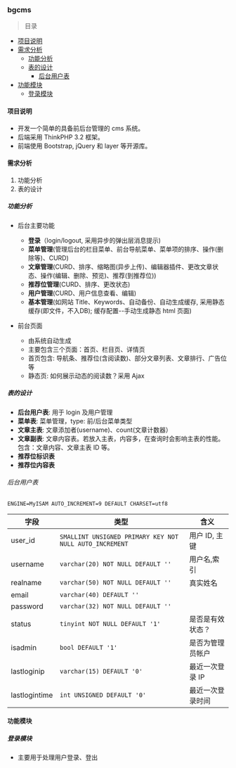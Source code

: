 ### bgcms

>目录
* [项目说明](#项目说明)
* [需求分析](#需求分析)
    * [功能分析](#功能分析)
    * [表的设计](#表的设计)
        * [后台用户表](#后台用户表)
* [功能模块](#功能模块)
    * [登录模块](#登录模块)

#### 项目说明
* 开发一个简单的具备前后台管理的 cms 系统。
* 后端采用 ThinkPHP 3.2 框架。
* 前端使用 Bootstrap, jQuery 和 layer 等开源库。

#### 需求分析
1. 功能分析
1. 表的设计

##### 功能分析
* 后台主要功能
    * **登录**（login/logout, 采用异步的弹出层消息提示)
    * **菜单管理**(管理后台的栏目菜单、前台导航菜单、菜单项的排序、操作(删除等)、CURD)
    * **文章管理**(CURD、排序、缩略图(异步上传)、编辑器插件、更改文章状态、操作(编辑、删除、预览)、推荐(到推荐位))
    * **推荐位管理**(CURD、排序、更改状态)
    * **用户管理**(CURD、用户信息查看、编辑)
    * **基本管理**(如网站 Title、Keywords、自动备份、自动生成缓存, 采用静态缓存(即文件，不入DB); 缓存配置--手动生成静态 html 页面)


* 前台页面
    * 由系统自动生成
    * 主要包含三个页面：首页、栏目页、详情页
    * 首页包含: 导航条、推荐位(含阅读数)、部分文章列表、文章排行、广告位等
    * 静态页: 如何展示动态的阅读数？采用 Ajax    


##### 表的设计
* **后台用户表**: 用于 login 及用户管理
* **菜单表**: 菜单管理，type: 前/后台菜单类型
* **文章主表**: 文章添加者(username)、count(文章计数器）
* **文章副表**: 文章内容表。若放入主表，内容多，在查询时会影响主表的性能。包含：文章内容、文章主表 ID 等。
* **推荐位标识表**
* **推荐位内容表**

 
###### 后台用户表
 
`ENGINE=MyISAM AUTO_INCREMENT=9 DEFAULT CHARSET=utf8`
 
字段|类型|含义
---|---|---
user_id | `SMALLINT UNSIGNED PRIMARY KEY NOT NULL AUTO_INCREMENT` | 用户 ID, 主键
username | `varchar(20) NOT NULL DEFAULT '' ` | 用户名,索引
realname | `varchar(50) NOT NULL DEFAULT '' ` | 真实姓名
email | `varchar(40) DEFAULT '' ` | 
password | `varchar(32) NOT NULL DEFAULT '' ` | 
status | `tinyint NOT NULL DEFAULT '1' ` | 是否是有效状态？
isadmin | `bool DEFAULT '1'` | 是否为管理员帐户 
lastloginip | `varchar(15) DEFAULT '0' ` | 最近一次登录 IP 
lastlogintime | `int UNSIGNED DEFAULT '0' ` | 最近一次登录时间 


#### 功能模块

##### 登录模块
* 主要用于处理用户登录、登出    
    
    
    
    
    
    
    
    
    
    
    
    
    
    
    
    
    